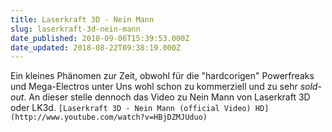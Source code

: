 ```yaml
---
title: Laserkraft 3D - Nein Mann
slug: laserkraft-3d-nein-mann
date_published: 2010-09-06T15:39:53.000Z
date_updated: 2018-08-22T09:38:19.000Z
---
```


Ein kleines Phänomen zur Zeit, obwohl für die "hardcorigen" Powerfreaks und Mega-Electros unter Uns wohl schon zu kommerziell und zu sehr *sold-out*. An dieser stelle dennoch das Video zu Nein Mann von Laserkraft 3D oder LK3d.
`[Laserkraft 3D - Nein Mann (official Video) HD](http://www.youtube.com/watch?v=HBjDZMJUduo)`
